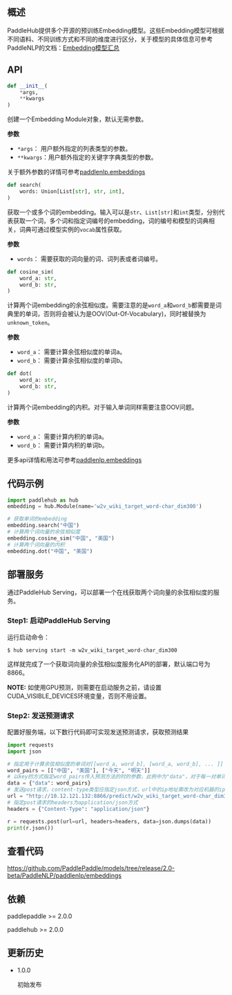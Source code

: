 ## 概述
PaddleHub提供多个开源的预训练Embedding模型。这些Embedding模型可根据不同语料、不同训练方式和不同的维度进行区分，关于模型的具体信息可参考PaddleNLP的文档：[Embedding模型汇总](https://github.com/PaddlePaddle/models/blob/release/2.0-beta/PaddleNLP/docs/embeddings.md)

## API

```python
def __init__(
    *args,
    **kwargs
)
```

创建一个Embedding Module对象，默认无需参数。

**参数**
* `*args`： 用户额外指定的列表类型的参数。
* `**kwargs`：用户额外指定的关键字字典类型的参数。

关于额外参数的详情可参考[paddlenlp.embeddings](https://github.com/PaddlePaddle/models/tree/release/2.0-beta/PaddleNLP/paddlenlp/embeddings)


```python
def search(
    words: Union[List[str], str, int],
)
```

获取一个或多个词的embedding。输入可以是`str`、`List[str]`和`int`类型，分别代表获取一个词，多个词和指定词编号的embedding，词的编号和模型的词典相关，词典可通过模型实例的`vocab`属性获取。

**参数**
* `words`： 需要获取的词向量的词、词列表或者词编号。


```python
def cosine_sim(
    word_a: str,
    word_b: str,
)
```
计算两个词embedding的余弦相似度。需要注意的是`word_a`和`word_b`都需要是词典里的单词，否则将会被认为是OOV(Out-Of-Vocabulary)，同时被替换为`unknown_token`。

**参数**
* `word_a`： 需要计算余弦相似度的单词a。
* `word_b`： 需要计算余弦相似度的单词b。


```python
def dot(
    word_a: str,
    word_b: str,
)
```
计算两个词embedding的内积。对于输入单词同样需要注意OOV问题。

**参数**
* `word_a`： 需要计算内积的单词a。
* `word_b`： 需要计算内积的单词b。

更多api详情和用法可参考[paddlenlp.embeddings](https://github.com/PaddlePaddle/models/tree/release/2.0-beta/PaddleNLP/paddlenlp/embeddings)

## 代码示例

```python
import paddlehub as hub
embedding = hub.Module(name='w2v_wiki_target_word-char_dim300')

# 获取单词的embedding
embedding.search("中国")
# 计算两个词向量的余弦相似度
embedding.cosine_sim("中国", "美国")
# 计算两个词向量的内积
embedding.dot("中国", "美国")
```

## 部署服务

通过PaddleHub Serving，可以部署一个在线获取两个词向量的余弦相似度的服务。

### Step1: 启动PaddleHub Serving

运行启动命令：

```shell
$ hub serving start -m w2v_wiki_target_word-char_dim300
```

这样就完成了一个获取词向量的余弦相似度服务化API的部署，默认端口号为8866。

**NOTE:** 如使用GPU预测，则需要在启动服务之前，请设置CUDA_VISIBLE_DEVICES环境变量，否则不用设置。

### Step2: 发送预测请求

配置好服务端，以下数行代码即可实现发送预测请求，获取预测结果

```python
import requests
import json

# 指定用于计算余弦相似度的单词对[[word_a, word_b], [word_a, word_b], ... ]]
word_pairs = [["中国", "美国"], ["今天", "明天"]]
# 以key的方式指定word_pairs传入预测方法的时的参数，此例中为"data"，对于每一对单词，调用cosine_sim进行余弦相似度的计算
data = {"data": word_pairs}
# 发送post请求，content-type类型应指定json方式，url中的ip地址需改为对应机器的ip
url = "http://10.12.121.132:8866/predict/w2v_wiki_target_word-char_dim300"
# 指定post请求的headers为application/json方式
headers = {"Content-Type": "application/json"}

r = requests.post(url=url, headers=headers, data=json.dumps(data))
print(r.json())
```

## 查看代码

https://github.com/PaddlePaddle/models/tree/release/2.0-beta/PaddleNLP/paddlenlp/embeddings

## 依赖

paddlepaddle >= 2.0.0

paddlehub >= 2.0.0

## 更新历史

* 1.0.0

  初始发布

